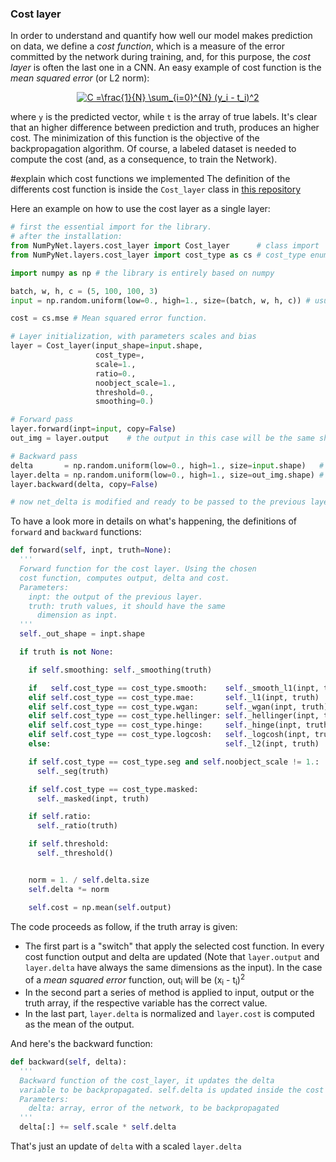 ### Cost layer

In order to understand and quantify how well our model makes prediction on data, we define a *cost function*, which is a measure of the error committed by the network during training, and, for this purpose, the *cost layer* is often the last one in a CNN.
An easy example of cost function is the *mean squared error* (or L2 norm):

<p align="center">
<a href="https://www.codecogs.com/eqnedit.php?latex=C&space;=\frac{1}{N}&space;\sum_{i=0}^{N}&space;(y_i&space;-&space;t_i)^2" target="_blank"><img src="https://latex.codecogs.com/gif.latex?C&space;=\frac{1}{N}&space;\sum_{i=0}^{N}&space;(y_i&space;-&space;t_i)^2" title="C =\frac{1}{N} \sum_{i=0}^{N} (y_i - t_i)^2" /></a>
</p>

where `y` is the predicted vector, while `t` is the array of true labels.
It's clear that an higher difference between prediction and truth, produces an higher cost.
The minimization of this function is the objective of the backpropagation algorithm.
Of course, a labeled dataset is needed to compute the cost (and, as a consequence, to train the Network).

#explain which cost functions we implemented
The definition of the differents cost function is inside the `Cost_layer` class in [this repository](https://github.com/Nico-Curti/NumPyNet/blob/master/NumPyNet/layers/cost_layer.py)


Here an example on how to use the cost layer as a single layer:

```python
# first the essential import for the library.
# after the installation:
from NumPyNet.layers.cost_layer import Cost_layer      # class import
from NumPyNet.layers.cost_layer import cost_type as cs # cost_type enum class import

import numpy as np # the library is entirely based on numpy

batch, w, h, c = (5, 100, 100, 3)
input = np.random.uniform(low=0., high=1., size=(batch, w, h, c)) # usually a vector or an image

cost = cs.mse # Mean squared error function.

# Layer initialization, with parameters scales and bias
layer = Cost_layer(input_shape=input.shape,
                   cost_type=,
                   scale=1.,
                   ratio=0.,
                   noobject_scale=1.,
                   threshold=0.,
                   smoothing=0.)

# Forward pass
layer.forward(inpt=input, copy=False)
out_img = layer.output    # the output in this case will be the same shape of the input

# Backward pass
delta       = np.random.uniform(low=0., high=1., size=input.shape)   # definition of network delta, to be backpropagated
layer.delta = np.random.uniform(low=0., high=1., size=out_img.shape) # layer delta, ideally coming from the next layer
layer.backward(delta, copy=False)

# now net_delta is modified and ready to be passed to the previous layer.delta
```

To have a look more in details on what's happening, the definitions of `forward` and `backward` functions:


```python
def forward(self, inpt, truth=None):
  '''
  Forward function for the cost layer. Using the chosen
  cost function, computes output, delta and cost.
  Parameters:
    inpt: the output of the previous layer.
    truth: truth values, it should have the same
      dimension as inpt.
  '''
  self._out_shape = inpt.shape

  if truth is not None:

    if self.smoothing: self._smoothing(truth)                              # smooth is applied on truth

    if   self.cost_type == cost_type.smooth:    self._smooth_l1(inpt, truth)  # smooth_l1 if smooth not zero
    elif self.cost_type == cost_type.mae:       self._l1(inpt, truth)         # call for l1 if mae is cost
    elif self.cost_type == cost_type.wgan:      self._wgan(inpt, truth)       # call for wgan
    elif self.cost_type == cost_type.hellinger: self._hellinger(inpt, truth)  # call for hellinger distance
    elif self.cost_type == cost_type.hinge:     self._hinge(inpt, truth)  # call for hellinger distance
    elif self.cost_type == cost_type.logcosh:   self._logcosh(inpt, truth)  # call for hellinger distance
    else:                                       self._l2(inpt, truth)         # call for l2 if mse or nothing

    if self.cost_type == cost_type.seg and self.noobject_scale != 1.:      # seg if noobject_scale is not 1.
      self._seg(truth)

    if self.cost_type == cost_type.masked:                                 # l2 Masked truth values if selected
      self._masked(inpt, truth)

    if self.ratio:                                                         #
      self._ratio(truth)

    if self.threshold:                                                     #
      self._threshold()


    norm = 1. / self.delta.size                                            # normalization of delta!
    self.delta *= norm

    self.cost = np.mean(self.output)                                       # compute the cost
```

The code proceeds as follow, if the truth array is given:

  * The first part is a "switch" that apply the selected cost function. In every cost function output and delta are updated (Note that `layer.output` and `layer.delta` have always the same dimensions as the input). In the case of a *mean squared error* function, out<sub>i</sub> will be (x<sub>i</sub> - t<sub>i</sub>)<sup>2</sup>
  * In the second part a series of method is applied to input, output or the truth array, if the respective variable has the correct value.
  * In the last part, `layer.delta` is normalized and `layer.cost` is computed as the mean of the output.


And here's the backward function:
```python
def backward(self, delta):
  '''
  Backward function of the cost_layer, it updates the delta
  variable to be backpropagated. self.delta is updated inside the cost function.
  Parameters:
    delta: array, error of the network, to be backpropagated
  '''
  delta[:] += self.scale * self.delta
```

That's just an update of `delta` with a scaled `layer.delta`
